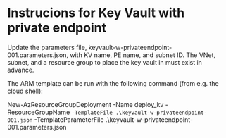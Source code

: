 # Instrucions for Key Vault with private endpoint

Update the parameters file, keyvault-w-privateendpoint-001.parameters.json, with KV name, PE name, and subnet ID.
The VNet, subnet, and a resource group to place the key vault in must exist in advance.

The ARM template can be run with the following command (from e.g. the cloud shell):

New-AzResourceGroupDeployment -Name deploy_kv -ResourceGroupName <RESOURCE GROUP NAME> `
-TemplateFile .\keyvault-w-privateendpoint-001.json `
-TemplateParameterFile .\keyvault-w-privateendpoint-001.parameters.json